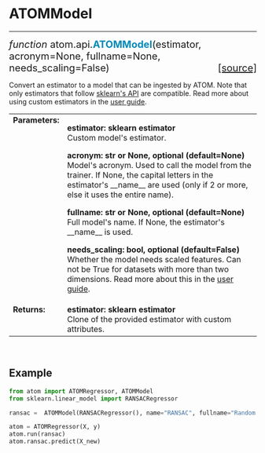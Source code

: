 # ATOMModel
-----------

<div style="font-size:20px">
<em>function</em> atom.api.<strong style="color:#008AB8">ATOMModel</strong>(estimator,
acronym=None, fullname=None, needs_scaling=False)
<span style="float:right">
<a href="https://github.com/tvdboom/ATOM/blob/master/atom/api.py#L27">[source]</a>
</span>
</div>

Convert an estimator to a model that can be ingested by ATOM. Note that
only estimators that follow [sklearn's API](https://scikit-learn.org/stable/developers/develop.html)
are compatible. Read more about using custom estimators in the [user guide](../../../user_guide/models/#custom-models).

<table style="font-size:16px">
<tr>
<td width="20%" class="td_title" style="vertical-align:top"><strong>Parameters:</strong></td>
<td width="80%" class="td_params">
<p>
<strong>estimator: sklearn estimator</strong><br>
Custom model's estimator.
</p>
<p>
<strong>acronym: str or None, optional (default=None)</strong><br>
Model's acronym. Used to call the model from the trainer. If
None, the capital letters in the estimator's __name__ are used
(only if 2 or more, else it uses the entire name).
</p>
<p>
<strong>fullname: str or None, optional (default=None)</strong><br>
Full model's name. If None, the estimator's __name__ is used.
</p>
<p>
<strong>needs_scaling: bool, optional (default=False)</strong><br>
Whether the model needs scaled features. Can not be True for
datasets with more than two dimensions. Read more about this
in the <a href="../../../user_guide/models/#deep-learning">user guide</a>.
</p>
</td>
</tr>
<tr>
<td width="20%" class="td_title" style="vertical-align:top"><strong>Returns:</strong></td>
<td width="80%" class="td_params">
<strong>estimator: sklearn estimator</strong><br>
Clone of the provided estimator with custom attributes.
</td>
</tr>
</table>
<br />



## Example

```python
from atom import ATOMRegressor, ATOMModel
from sklearn.linear_model import RANSACRegressor

ransac =  ATOMModel(RANSACRegressor(), name="RANSAC", fullname="Random Sample Consensus")

atom = ATOMRegressor(X, y)
atom.run(ransac)
atom.ransac.predict(X_new)
```
